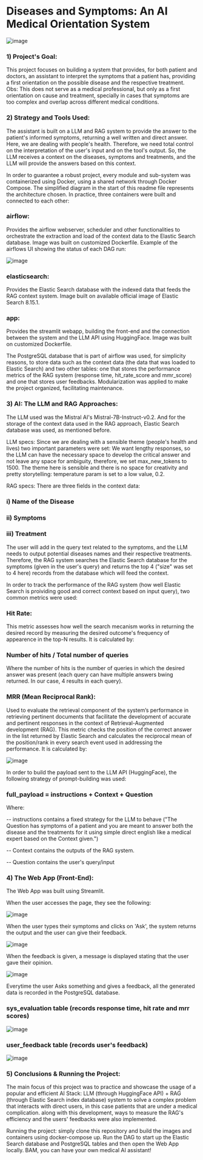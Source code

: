 # Diseases and Symptoms: An AI Medical Orientation System

![image](https://github.com/user-attachments/assets/98736e89-201f-4f81-b673-ef52341f326c)

### 1) Project's Goal:
This project focuses on building a system that provides, for both patient and doctors, an assistant to interpret the symptoms that a patient has, providing a first orientation on the possible disease and the respective treatment. Obs: This does not serve as a medical professional, but only as a first orientation on cause and treatment, specially in cases that symptoms are too complex and overlap across different medical conditions.


### 2) Strategy and Tools Used:
The assistant is built on a LLM and RAG system to provide the answer to the patient's informed symptoms, returning a well written and direct answer. Here, we are dealing with people's health. Therefore, we need total control on the interpretation of the user's input and on the tool's output. So, the LLM receives a context on the diseases, symptoms and treatments, and the LLM will provide the answers based on this context.

In order to guarantee a robust project, every module and sub-system was containerized using Docker, using a shared network through Docker Compose. The simplified diagram in the start of this readme file represents the architecture chosen. In practice, three containers were built and connected to each other:

### airflow:
Provides the airflow webserver, scheduler and other functionalities to orchestrate the extraction and load of the context data to the Elastic Search database. Image was built on customized Dockerfile. Example of the airflows UI showing the status of each DAG run:

![image](https://github.com/user-attachments/assets/8994448f-d69f-4499-bd61-47591bee01bd)

### elasticsearch:
Provides the Elastic Search database with the indexed data that feeds the RAG context system. Image built on available official image of Elastic Search 8.15.1.

### app:
Provides the streamlit webapp, building the front-end and the connection between the system and the LLM API using HuggingFace. Image was built on customized Dockerfile.

The PostgreSQL database that is part of airflow was used, for simplicity reasons, to store data such as the context data (the data that was loaded to Elastic Search) and two other tables: one that stores the performance metrics of the RAG system (response time, hit_rate_score and mmr_score) and one that stores user feedbacks.
Modularization was applied to make the project organized, facilitating maintenance.

### 3) AI: The LLM and RAG Approaches:
The LLM used was the Mistral AI's Mistral-7B-Instruct-v0.2. And for the storage of the context data used in the RAG approach, Elastic Search database was used, as mentioned before.

LLM specs: Since we are dealing with a sensible theme (people's health and lives) two important parameters were set: We want lengthy responses, so the LLM can have the necessary space to develop the critical answer and not leave any space for ambiguity, therefore, we set max_new_tokens to 1500. The theme here is sensible and there is no space for creativity and pretty storytelling: temperature param is set to a low value, 0.2.

RAG specs: There are three fields in the context data:

### i) Name of the Disease
### ii) Symptoms
### iii) Treatment

The user will add in the query text related to the symptoms, and the LLM needs to output potential diseases names and their respective treatments. Therefore, the RAG system searches the Elastic Search database for the symptoms (given in the user's query) and returns the top 4 ("size" was set to 4 here) records from the database which will feed the context. 

In order to track the performance of the RAG system (how well Elastic Search is proividing good and correct context based on input query), two common metrics were used:

### Hit Rate:
This metric assesses how well the search mecanism works in returning the desired record by measuring the desired outcome's frequency of appearence in the top-N results. It is calculated by:

### Number of hits / Total number of queries

Where the number of hits is the number of queries in which the desired answer was present (each query can have multiple answers bwing returned. In our case, 4 results in each query).

### MRR (Mean Reciprocal Rank):
Used to evaluate the retrieval component of the system’s performance in retrieving pertinent documents that facilitate the development of accurate and pertinent responses in the context of Retrieval-Augmented development (RAG). This metric checks the position of the correct answer in the list returned by Elastic Search and calculates the reciprocal mean of the position/rank in every search event used in addressing the performance. It is calculated by:

![image](https://github.com/user-attachments/assets/4cde22f7-2a40-499e-b269-fd8e25004c33)

In order to build the payload sent to the LLM API (HuggingFace), the following strategy of prompt-building was used:

### full_payload = instructions + Context + Question

Where:

-- instructions contains a fixed strategy for the LLM to behave ("The Question has symptoms of a patient and you are meant to answer both the disease and the treatments for it using simple direct english like a medical expert based on the Context given.")

-- Context contains the outputs of the RAG system.

-- Question contains the user's query/input


### 4) The Web App (Front-End):
The Web App was built using Streamlit.

When the user accesses the page, they see the following:

![image](https://github.com/user-attachments/assets/b9afa2cd-8267-4db9-bce0-5e9686803b9d)

When the user types their symptoms and clicks on 'Ask', the system returns the output and the user can give their feedback.

![image](https://github.com/user-attachments/assets/87052be6-c358-40ed-81a2-2c3c1ff6c63f)

When the feedback is given, a message is displayed stating that the user gave their opinion.

![image](https://github.com/user-attachments/assets/141abc33-f928-4fef-b154-e9b3490ca413)

Everytime the user Asks something and gives a feedback, all the generated data is recorded in the PostgreSQL database.

### sys_evaluation table (records response time, hit rate and mrr scores)
![image](https://github.com/user-attachments/assets/d48f0179-cf2a-4a6d-a556-be687fa6cccc)

### user_feedback table (records user's feedback)
![image](https://github.com/user-attachments/assets/e821ee11-85ef-4ce4-b905-99afcdbb8d72)


### 5) Conclusions & Running the Project:
The main focus of this project was to practice and showcase the usage of a popular and efficient AI Stack: LLM (through HuggingFace API) + RAG (through Elastic Search index database) system to solve a complex problem that interacts with direct users, in this case patients that are under a medical complication. along with this development, ways to measure the RAG's efficiency and the users' feedbacks were also implemented.

Running the project: simply clone this repository and build the images and containers using docker-compose up. Run the DAG to start up the Elastic Search database and PostgreSQL tables and then open the Web App locally. BAM, you can have your own medical AI assistant!

